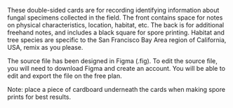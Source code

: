 These double-sided cards are for recording identifying information about fungal specimens collected in the field. The front contains space for notes on physical characteristics, location, habitat, etc. The back is for additional freehand notes, and includes a black square for spore printing. Habitat and tree species are specific to the San Francisco Bay Area region of California, USA, remix as you please. <p>The source file has been designed in Figma (.fig). To edit the source file, you will need to download Figma and create an account. You will be able to edit and export the file on the free plan. <p>Note: place a piece of cardboard underneath the cards when making spore prints for best results.  
